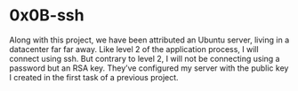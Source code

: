 # 0x0B-ssh

Along with this project, we have been attributed an Ubuntu server, living in a datacenter far far away. Like level 2 of the application process, I will connect using ssh. But contrary to level 2, I  will not be  connecting using a password but an RSA key. They’ve configured my server with the public key I created in the first task of a previous project.
